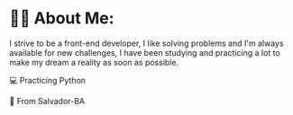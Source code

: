 # 🙋‍♂️ About Me:

I strive to be a front-end developer, I like solving problems and I'm always available for new challenges, I have been studying and practicing a lot to make my dream a reality as soon as possible.

💻 Practicing Python 

🚩 From Salvador-BA


